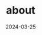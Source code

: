 ---
# Leave the homepage title empty to use the site title
title: about
date: 2024-03-25
type: landing

sections:

  - block: features
    content:
      title: About
      text: <br><span style="font-size:125%">현재 제 관심사는 게임 개발, 인공지능, VR컨텐츠 개발, 양자컴퓨팅 입니다. 현실과 매우 비슷한 환경의 VR 게임 컨텐츠를 개발하여 사용자에게 매우 실감나는 경험을 하도록 하는 것이 저의 목표입니다. 이를 위해 게임 내의 인물등이 사용자와 현실적인 상호작용을 하도록 하기 위한 인공지능 기술과 이러한 실감나는 게임을 개발하기 위해서 요구되는 고품질의 사양을 충족시킬 수 있는 양자컴퓨팅 기술에 관심이 생기게 되었습니다.</span>


  - block: features
    content:
      title: Link
      text: |-
        <br> <span style="font-size:95%">연락처 및 위치</span> <br>

  
  
---